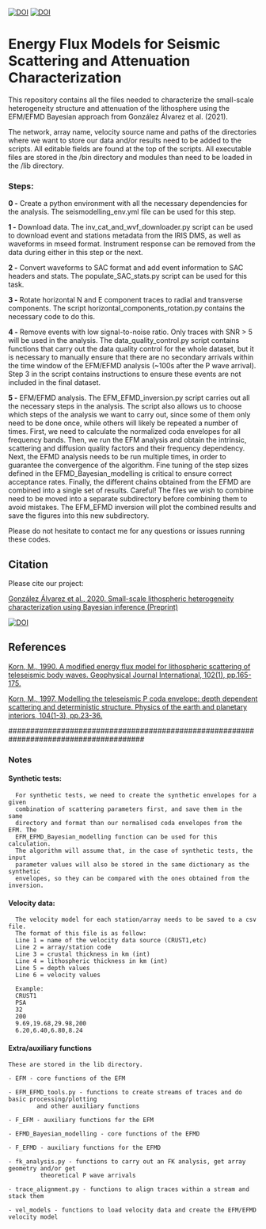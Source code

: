 [![DOI](https://zenodo.org/badge/330757440.svg)](https://zenodo.org/badge/latestdoi/330757440)
[![DOI](https://img.shields.io/badge/DOI-10.31223/X5S89Q-blue.svg)](https://doi.org/10.31223/X5S89Q)



# **Energy Flux Models for Seismic Scattering and Attenuation Characterization**

This repository contains all the files needed to characterize the small-scale heterogeneity
structure and attenuation of the lithosphere using the EFM/EFMD Bayesian approach from
González Álvarez et al. (2021). 

The network, array name, velocity source name and paths of the directories where we want
to store our data and/or results need to be added to the scripts. All editable fields are
found at the top of the scripts. All executable files are stored in the /bin directory and 
modules than need to be loaded in the /lib directory.
    
### **Steps:**

**0 -** Create a python environment with all the necessary dependencies for the analysis. The
    seismodelling_env.yml file can be used for this step.

**1 -** Download data. The inv_cat_and_wvf_downloader.py script can be used to download event
    and stations metadata from the IRIS DMS, as well as waveforms in mseed format. Instrument 
    response can be removed from the data during either in this step or the next.
    
**2 -** Convert waveforms to SAC format and add event information to SAC headers and stats.
    The populate_SAC_stats.py script can be used for this task.

**3 -** Rotate horizontal N and E component traces to radial and transverse components. The
    script horizontal_components_rotation.py contains the necessary code to do this.

**4 -** Remove events with low signal-to-noise ratio. Only traces with SNR > 5 will be used
    in the analysis. The data_quality_control.py script contains functions that carry
    out the data quality control for the whole dataset, but it is necessary to manually
    ensure that there are no secondary arrivals within the time window of the EFM/EFMD
    analysis (~100s after the P wave arrival). Step 3 in the script contains instructions to
    ensure these events are not included in the final dataset.
    
**5 -** EFM/EFMD analysis. The EFM_EFMD_inversion.py script carries out all the necessary 
    steps in the analysis. The script also allows us to choose which steps of the 
    analysis we want to carry out, since some of them only need to be done once, while 
    others will likely be repeated a number of times. 
    First, we need to calculate the normalized coda envelopes for all frequency bands. 
    Then, we run the EFM analysis and obtain the intrinsic, scattering and diffusion 
    quality factors and their frequency dependency. Next, the EFMD analysis needs to be 
    run multiple times, in order to guarantee the convergence of the algorithm. Fine 
    tuning of the step sizes defined in the EFMD_Bayesian_modelling is critical to 
    ensure correct acceptance rates. Finally, the different chains obtained from the 
    EFMD are combined into a single set of results. Careful! The files we wish to 
    combine need to be moved into a separate subdirectory before combining them to 
    avoid mistakes. The EFM_EFMD inversion will plot the combined results and save 
    the figures into this new subdirectory.
    
Please do not hesitate to contact me for any questions or issues running these codes.


## **Citation**

Please cite our project:

[González Álvarez et al., 2020. Small-scale lithospheric heterogeneity characterization using Bayesian inference (Preprint)](https://doi.org/10.31223/X5S89Q)

[![DOI](https://zenodo.org/badge/330757440.svg)](https://zenodo.org/badge/latestdoi/330757440)



## **References**

[Korn, M., 1990. A modified energy flux model for lithospheric scattering of teleseismic body waves. Geophysical Journal International, 102(1), pp.165-175.](10.1111/j.1365-246X.1990.tb00538.x)

[Korn, M., 1997. Modelling the teleseismic P coda envelope: depth dependent scattering and deterministic structure. Physics of the earth and planetary interiors, 104(1-3), pp.23-36.](10.1016/S0031-9201(97)00044-7)



#######################################################################################

### **Notes**


#### **Synthetic tests:**

      For synthetic tests, we need to create the synthetic envelopes for a given
      combination of scattering parameters first, and save them in the same 
      directory and format than our normalised coda envelopes from the EFM. The 
      EFM_EFMD_Bayesian_modelling function can be used for this calculation.
      The algorithm will assume that, in the case of synthetic tests, the input
      parameter values will also be stored in the same dictionary as the synthetic
      envelopes, so they can be compared with the ones obtained from the inversion.

#### **Velocity data:**

      The velocity model for each station/array needs to be saved to a csv file.
      The format of this file is as follow:
      Line 1 = name of the velocity data source (CRUST1,etc)
      Line 2 = array/station code
      Line 3 = crustal thickness in km (int)
      Line 4 = lithospheric thickness in km (int)
      Line 5 = depth values
      Line 6 = velocity values
      
      Example:
	  CRUST1
	  PSA
	  32
	  200
	  9.69,19.68,29.98,200
	  6.20,6.40,6.80,8.24

#### **Extra/auxiliary functions**

    These are stored in the lib directory.
   
    - EFM - core functions of the EFM

    - EFM_EFMD_tools.py - functions to create streams of traces and do basic processing/plotting
			and other auxiliary functions
			
    - F_EFM - auxiliary functions for the EFM

    - EFMD_Bayesian_modelling - core functions of the EFMD

    - F_EFMD - auxiliary functions for the EFMD

    - fk_analysis.py - functions to carry out an FK analysis, get array geometry and/or get 
		     theoretical P wave arrivals
		     
    - trace_alignment.py - functions to align traces within a stream and stack them

    - vel_models - functions to load velocity data and create the EFM/EFMD velocity model
   




      
